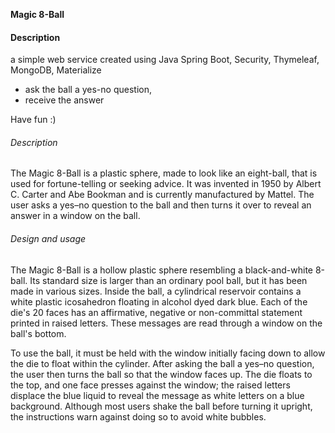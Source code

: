 **Magic 8-Ball**

#### Description

a simple web service created using Java Spring Boot, Security, Thymeleaf, MongoDB, Materialize

- ask the ball a yes-no question,
- receive the answer

Have fun :)

###### Description

The Magic 8-Ball is a plastic sphere, made to look like an eight-ball, that is used for fortune-telling or seeking advice. It was invented in 1950 by Albert C. Carter and Abe Bookman and is currently manufactured by Mattel. The user asks a yes–no question to the ball and then turns it over to reveal an answer in a window on the ball.

###### Design and usage

The Magic 8-Ball is a hollow plastic sphere resembling a black-and-white 8-ball. Its standard size is larger than an ordinary pool ball, but it has been made in various sizes. Inside the ball, a cylindrical reservoir contains a white plastic icosahedron floating in alcohol dyed dark blue. Each of the die's 20 faces has an affirmative, negative or non-committal statement printed in raised letters. These messages are read through a window on the ball's bottom.

To use the ball, it must be held with the window initially facing down to allow the die to float within the cylinder. After asking the ball a yes–no question, the user then turns the ball so that the window faces up. The die floats to the top, and one face presses against the window; the raised letters displace the blue liquid to reveal the message as white letters on a blue background. Although most users shake the ball before turning it upright, the instructions warn against doing so to avoid white bubbles.
